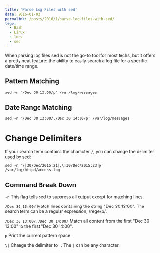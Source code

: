 ```yaml
---
title: 'Parse Log Files with sed'
date: 2016-01-03
permalink: /posts/2016/1/parse-log-files-with-sed/
tags:
  - Bash
  - Linux
  - logs
  - sed
---
```


When parsing log files sed is not the go-to tool for most techs, but it offers a pretty neat feature: the ability to easily search a log file for a specific date/time range.

Pattern Matching
---

```
sed -n '/Dec 30 13:00/p' /var/log/messages
```

Date Range Matching
---

```
sed -n '/Dec 30 13:00/,/Dec 30 14:00/p' /var/log/messages
```

Change Delimiters
===

If your search term contains the character `/`, you can change the delimiter used by sed:

```
sed -n '\|30/Dec/2015:21|,\|30/Dec/2015:23|p' /var/log/httpd/access.log
```

Command Break Down
---

`-n`
This flag tells sed to suppress all output except for matching lines.

`/Dec 30 13:00/`
Match lines containing the string "Dec 30 13:00". The search term can be a regular expression, /regexp/.

`/Dec 30 13:00/,/Dec 30 14:00/`
Match all content from the first "Dec 30 13:00" to the first "Dec 30 14:00".

`p`
Print the current pattern space.

`\|`
Change the delimiter to `|`. The `|` can be any character.

